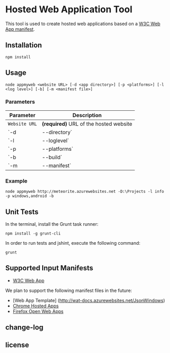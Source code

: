﻿# Hosted Web Application Tool

This tool is used to create hosted web applications based on a [W3C Web App manifest](http://www.w3.org/TR/appmanifest/).

## Installation

````
npm install
````

## Usage

````
node appmyweb <website URL> [-d <app directory>] [-p <platforms>] [-l <log level>] [-b] [-m <manifest file>]
````

### Parameters

| **Parameter**      | **Description** |
| ------------------ | --------------- |
| `Website URL`      | **(required)** URL of the hosted website |
| `-d | --directory` | **(optional)** Path to the generated project files (default value: the current directory) |
| `-l | --loglevel`  | **(optional)** Tracing log level options Available log levels: _debug,trace,info,warn,error_ (default value: _warn_) |
| `-p | --platforms` | **(optional)** Platforms to generate. Supported platforms: _windows,android,ios,chrome_ (default value: all platforms) |
| `-b | --build`     | **(optional)** Forces the building process |
| `-m | --manifest`  | **(optional)** Location of the W3C Web App manifest file (URL or local path). If not specified, the tool looks for a manifest in the site URL. Otherwise, a new manifest will be created pointing to the site URL. |

### Example

````
node appmyweb http://meteorite.azurewebsites.net -D:\Projects -l info -p windows,android -b
````

## Unit Tests

In the terminal, install the Grunt task runner:

````
npm install -g grunt-cli
````

In order to run tests and jshint, execute the following command:

````
grunt
````

## Supported Input Manifests

- [W3C Web App](http://www.w3.org/TR/appmanifest/)

We plan to support the following manifest files in the future:
- [Web App Template] (http://wat-docs.azurewebsites.net/JsonWindows)
- [Chrome Hosted Apps](https://developers.google.com/chrome/apps/docs/developers_guide)
- [Firefox Open Web Apps](https://developer.mozilla.org/Apps/Build/Manifest)


## change-log


## license

